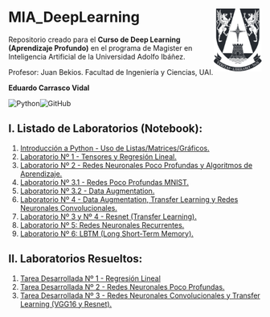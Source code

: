 # MIA_DeepLearning <img src="Script/img/logo.png" align="right" width = "95px"/>
    
Repositorio creado para el **Curso de Deep Learning (Aprendizaje Profundo)** en el programa de Magister en Inteligencia Artificial de la Universidad Adolfo Ibáñez.

Profesor: Juan Bekios.
Facultad de Ingeniería y Ciencias, UAI.

**Eduardo Carrasco Vidal**
 
![Python](https://img.shields.io/badge/python-%2314354C.svg)![GitHub](https://img.shields.io/badge/github-%23121011.svg)
## I. Listado de Laboratorios (Notebook):

1. [Introducción a Python - Uso de Listas/Matrices/Gráficos.](https://github.com/educarrascov/MIA_DeepLearning/blob/main/Script/1.3.%20Laboratorio01_IntroPython_alumno.ipynb)
2. [Laboratorio Nº 1 - Tensores y Regresión Lineal.](https://github.com/educarrascov/MIA_DeepLearning/blob/main/Script/1_regresion_lineal_profesor_uai-alumno.ipynb)
3. [Laboratorio Nº 2 - Redes Neuronales Poco Profundas y Algoritmos de Aprendizaje.](https://github.com/educarrascov/MIA_DeepLearning/blob/main/Script/RedesNeuronales.ipynb)
4. [Laboratorio Nº 3.1 - Redes Poco Profundas MNIST.](https://github.com/educarrascov/MIA_DeepLearning/blob/main/Script/3_redes_poco_profundas_MNIST.ipynb)
5. [Laboratorio Nº 3.2 - Data Augmentation.](https://github.com/educarrascov/MIA_DeepLearning/blob/main/Script/3.3.%20cnn_data_augmentation.ipynb)
6. [Laboratorio Nº 4 - Data Augmentation, Transfer Learning y Redes Neuronales Convolucionales.](https://github.com/educarrascov/MIA_DeepLearning/blob/main/Script/4_cnn_data_augmentation_est-f.ipynb)
7. [Laboratorio Nº 3 y Nº 4 - Resnet (Transfer Learning).](https://github.com/educarrascov/MIA_DeepLearning/blob/main/Script/4_Restnet-al.ipynb)
8. [Laboratorio Nº 5: Redes Neuronales Recurrentes.](https://github.com/educarrascov/MIA_DeepLearning/blob/main/Script/5_1Redes_recurrentes_Alumnos-02.ipynb)
9. [Laboratorio Nº 6: LBTM (Long Short-Term Memory).](https://github.com/educarrascov/MIA_DeepLearning/blob/main/Script/5_2_lstmlab_alumnos-entrega.ipynb)

## II. Laboratorios Resueltos:

1. [Tarea Desarrollada Nº 1 - Regresión Lineal](https://github.com/educarrascov/MIA_DeepLearning/blob/main/Script/Tarea%20n1%20ecarrascov.ipynb)
2. [Tarea Desarrollada Nº 2 - Redes Neuronales Poco Profundas.](https://github.com/educarrascov/MIA_DeepLearning/blob/main/Script/Tarea%20n2%20ecarrascov.ipynb)
3. [Tarea Desarrollada Nº 3 - Redes Neuronales Convolucionales y Transfer Learning (VGG16 y Resnet).](https://github.com/educarrascov/MIA_DeepLearning/blob/main/Script/Tarea%20n3%20ecarrascov.ipynb)
